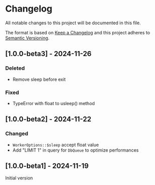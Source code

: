 # Changelog

All notable changes to this project will be documented in this file.

The format is based on [Keep a Changelog](http://keepachangelog.com/en/1.0.0/)
and this project adheres to [Semantic Versioning](http://semver.org/spec/v2.0.0.html).

## [1.0.0-beta3] - 2024-11-26

### Deleted

- Remove sleep before exit

### Fixed

- TypeError with float to usleep() method

## [1.0.0-beta2] - 2024-11-22

### Changed

- `WorkerOptions::$sleep` accept float value
- Add "LIMIT 1" in query for `DbQueue` to optimize performances

## [1.0.0-beta1] - 2024-11-19

Initial version